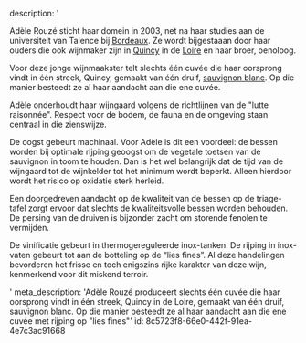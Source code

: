 description: '<p>Adèle Rouzé sticht haar domein in 2003, net na haar studies aan de universiteit van Talence bij&nbsp;<a href="/nl/region/bordeaux">Bordeaux</a>. Ze wordt bijgestaaan door haar ouders die ook wijnmaker zijn in&nbsp;<a href="/nl/region/quincy">Quincy</a>&nbsp;in de&nbsp;<a href="/nl/region/loire">Loire</a>&nbsp;en haar broer, oenoloog.</p><p>Voor deze jonge wijnmaakster telt slechts één cuvée die haar oorsprong vindt in één streek, Quincy, gemaakt van één druif,&nbsp;<a href="/nl/grape/sauvignon-blanc">sauvignon blanc</a>. Op die manier besteedt ze al haar aandacht aan die ene cuvée.</p><p>Adèle onderhoudt haar wijngaard volgens de richtlijnen van de "lutte raisonnée". Respect voor de bodem, de fauna en de omgeving staan centraal in die zienswijze.</p><p>De oogst gebeurt machinaal. Voor Adèle is dit een voordeel: de bessen worden bij optimale rijping geoogst om de vegetale toetsen van de sauvignon in toom te houden. Dan is het wel belangrijk dat de tijd van de wijngaard tot de wijnkelder tot het minimum wordt beperkt. Alleen hierdoor wordt het risico op oxidatie sterk herleid.&nbsp;</p><p>Een doorgedreven aandacht op de kwaliteit van de bessen op de triage-tafel zorgt ervoor dat slechts de kwaliteitsvolle bessen worden behouden. De persing van de druiven is bijzonder zacht om storende fenolen te vermijden.</p><p>De vinificatie gebeurt in thermogereguleerde inox-tanken. De rijping in inox-vaten gebeurt tot aan de botteling op de “lies fines”. Al deze handelingen bevorderen het frisse en toch enigszins rijke karakter van deze wijn, kenmerkend voor dit miskend terroir.</p>'
meta_description: 'Adèle Rouzé produceert slechts één cuvée die haar oorsprong vindt in één streek, Quincy in de Loire, gemaakt van één druif, sauvignon blanc. Op die manier besteedt ze al haar aandacht aan die ene cuvée met rijping op "lies fines"'
id: 8c5723f8-66e0-442f-91ea-4e7c3ac91668
